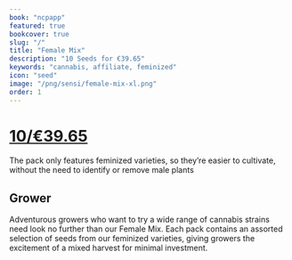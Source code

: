 ```yaml
---
book: "ncpapp"
featured: true
bookcover: true
slug: "/"
title: "Female Mix"
description: "10 Seeds for €39.65"
keywords: "cannabis, affiliate, feminized"
icon: "seed"
image: "/png/sensi/female-mix-xl.png"
order: 1
---
```


# [10/€39.65](https://sensiseeds.com/en/feminized-seeds/whitelabel/female-mix?a_aid=cannastore) 

The pack only features feminized varieties, so they’re easier to cultivate, without the need to identify or remove male plants

## Grower

Adventurous growers who want to try a wide range of cannabis strains need look no further than our Female Mix. Each pack contains an assorted selection of seeds from our feminized varieties, giving growers the excitement of a mixed harvest for minimal investment.
